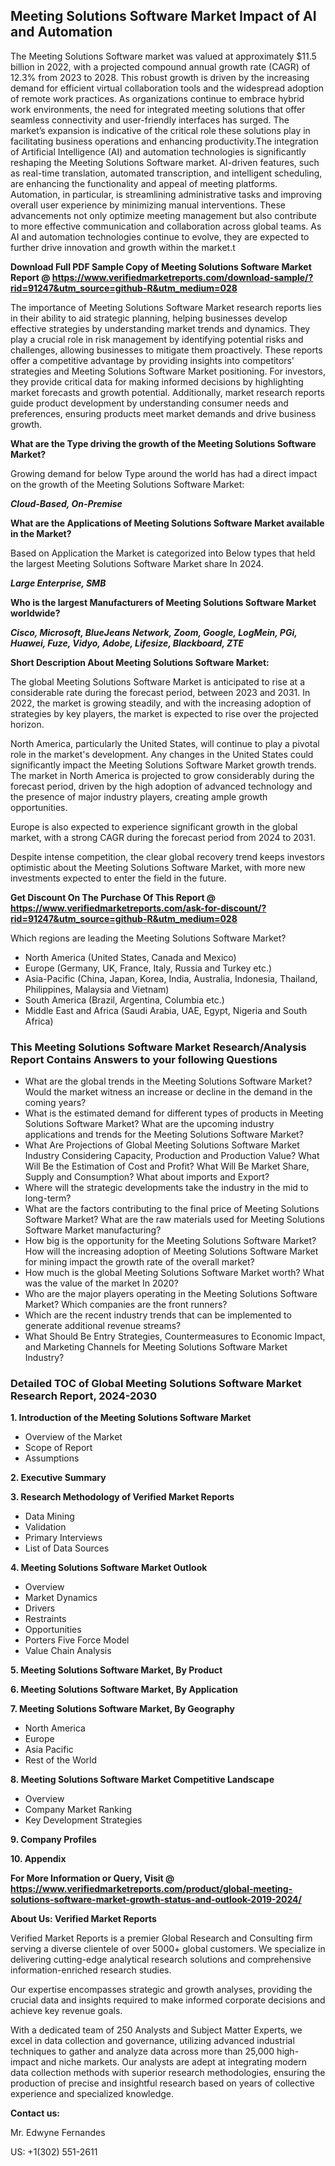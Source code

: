 <h2>Meeting Solutions Software Market Impact of AI and Automation</h2>The Meeting Solutions Software market was valued at approximately $11.5 billion in 2022, with a projected compound annual growth rate (CAGR) of 12.3% from 2023 to 2028. This robust growth is driven by the increasing demand for efficient virtual collaboration tools and the widespread adoption of remote work practices. As organizations continue to embrace hybrid work environments, the need for integrated meeting solutions that offer seamless connectivity and user-friendly interfaces has surged. The market’s expansion is indicative of the critical role these solutions play in facilitating business operations and enhancing productivity.The integration of Artificial Intelligence (AI) and automation technologies is significantly reshaping the Meeting Solutions Software market. AI-driven features, such as real-time translation, automated transcription, and intelligent scheduling, are enhancing the functionality and appeal of meeting platforms. Automation, in particular, is streamlining administrative tasks and improving overall user experience by minimizing manual interventions. These advancements not only optimize meeting management but also contribute to more effective communication and collaboration across global teams. As AI and automation technologies continue to evolve, they are expected to further drive innovation and growth within the market.t</p><p id="" class=""><strong>Download Full PDF Sample Copy of Meeting Solutions Software Market Report @ <a href="https://www.verifiedmarketreports.com/download-sample/?rid=91247&utm_source=github-R&utm_medium=028" target="_blank">https://www.verifiedmarketreports.com/download-sample/?rid=91247&utm_source=github-R&utm_medium=028</a></strong></p><p>The importance of&nbsp;Meeting Solutions Software Market research reports lies in their ability to aid strategic planning, helping businesses develop effective strategies by understanding market trends and dynamics. They play a crucial role in risk management by identifying potential risks and challenges, allowing businesses to mitigate them proactively. These reports offer a competitive advantage by providing insights into competitors' strategies and Meeting Solutions Software Market positioning. For investors, they provide critical data for making informed decisions by highlighting market forecasts and growth potential. Additionally, market research reports guide product development by understanding consumer needs and preferences, ensuring products meet market demands and drive business growth.</p><p><strong>What are the&nbsp;Type driving the growth of the Meeting Solutions Software Market?</strong></p><p id="" class="">Growing demand for below Type around the world has had a direct impact on the growth of the Meeting Solutions Software Market:</p><em><strong>Cloud-Based, On-Premise</strong></em></p><strong>What are the&nbsp;Applications&nbsp;of Meeting Solutions Software Market available in the Market?</strong></p><p id="" class="">Based on Application the Market is categorized into Below types that held the largest Meeting Solutions Software Market share In 2024.</p><em><strong>Large Enterprise, SMB</strong></em></p><strong>Who is the largest Manufacturers of Meeting Solutions Software Market worldwide?</strong></p><p><em><strong>Cisco, Microsoft, BlueJeans Network, Zoom, Google, LogMein, PGi, Huawei, Fuze, Vidyo, Adobe, Lifesize, Blackboard, ZTE</strong></em></p><p id="" class=""><strong>Short Description About Meeting Solutions Software Market:</strong></p><p>The global Meeting Solutions Software Market is anticipated to rise at a considerable rate during the forecast period, between 2023 and 2031. In 2022, the market is growing steadily, and with the increasing adoption of strategies by key players, the market is expected to rise over the projected horizon.</p><p>North America, particularly the United States, will continue to play a pivotal role in the market's development. Any changes in the United States could significantly impact the Meeting Solutions Software Market growth trends. The market in North America is projected to grow considerably during the forecast period, driven by the high adoption of advanced technology and the presence of major industry players, creating ample growth opportunities.</p><p>Europe is also expected to experience significant growth in the global market, with a strong CAGR during the forecast period from 2024 to 2031.</p><p>Despite intense competition, the clear global recovery trend keeps investors optimistic about the Meeting Solutions Software Market, with more new investments expected to enter the field in the future.</p><p id="" class=""><strong>Get Discount On The Purchase Of This Report @ <a href="https://www.verifiedmarketreports.com/ask-for-discount/?rid=91247&utm_source=github-R&utm_medium=028" target="_blank">https://www.verifiedmarketreports.com/ask-for-discount/?rid=91247&utm_source=github-R&utm_medium=028</a></strong></p>Which regions are leading the Meeting Solutions Software Market?</p><ul><li>North America (United States, Canada and Mexico)</li><li>Europe (Germany, UK, France, Italy, Russia and Turkey etc.)</li><li>Asia-Pacific (China, Japan, Korea, India, Australia, Indonesia, Thailand, Philippines, Malaysia and Vietnam)</li><li>South America (Brazil, Argentina, Columbia etc.)</li><li>Middle East and Africa (Saudi Arabia, UAE, Egypt, Nigeria and South Africa)</li></ul><h3 id="" class="">This Meeting Solutions Software Market Research/Analysis Report Contains Answers to your following Questions</h3><ul><li>What are the global trends in the Meeting Solutions Software Market? Would the market witness an increase or decline in the demand in the coming years?</li><li>What is the estimated demand for different types of products in Meeting Solutions Software Market? What are the upcoming industry applications and trends for the Meeting Solutions Software Market?</li><li>What Are Projections of Global Meeting Solutions Software Market Industry Considering Capacity, Production and Production Value? What Will Be the Estimation of Cost and Profit? What Will Be Market Share, Supply and Consumption? What about imports and Export?</li><li>Where will the strategic developments take the industry in the mid to long-term?</li><li>What are the factors contributing to the final price of Meeting Solutions Software Market? What are the raw materials used for Meeting Solutions Software Market manufacturing?</li><li>How big is the opportunity for the Meeting Solutions Software Market? How will the increasing adoption of Meeting Solutions Software Market for mining impact the growth rate of the overall market?</li><li>How much is the global Meeting Solutions Software Market worth? What was the value of the market In 2020?</li><li>Who are the major players operating in the Meeting Solutions Software Market? Which companies are the front runners?</li><li>Which are the recent industry trends that can be implemented to generate additional revenue streams?</li><li>What Should Be Entry Strategies, Countermeasures to Economic Impact, and Marketing Channels for Meeting Solutions Software Market Industry?</li></ul><h3 id="" class="">Detailed TOC of Global Meeting Solutions Software Market Research Report, 2024-2030</h3><p id="" class=""><strong>1. Introduction of the Meeting Solutions Software Market</strong></p><ul><li>Overview of the Market</li><li>Scope of Report</li><li>Assumptions</li></ul><p id="" class=""><strong>2. Executive Summary</strong></p><p id="" class=""><strong>3. Research Methodology of Verified Market Reports</strong></p><ul><li>Data Mining</li><li>Validation</li><li>Primary Interviews</li><li>List of Data Sources</li></ul><p id="" class=""><strong>4. Meeting Solutions Software Market Outlook</strong></p><ul><li>Overview</li><li>Market Dynamics</li><li>Drivers</li><li>Restraints</li><li>Opportunities</li><li>Porters Five Force Model</li><li>Value Chain Analysis</li></ul><p id="" class=""><strong>5. Meeting Solutions Software Market, By Product</strong></p><p id="" class=""><strong>6. Meeting Solutions Software Market, By Application</strong></p><p id="" class=""><strong>7. Meeting Solutions Software Market, By Geography</strong></p><ul><li>North America</li><li>Europe</li><li>Asia Pacific</li><li>Rest of the World</li></ul><p id="" class=""><strong>8. Meeting Solutions Software Market Competitive Landscape</strong></p><ul><li>Overview</li><li>Company Market Ranking</li><li>Key Development Strategies</li></ul><p id="" class=""><strong>9. Company Profiles</strong></p><p id="" class=""><strong>10. Appendix</strong></p><p id="" class=""><strong>For More Information or Query, Visit @ <a href="https://www.verifiedmarketreports.com/product/global-meeting-solutions-software-market-growth-status-and-outlook-2019-2024/" target="_blank">https://www.verifiedmarketreports.com/product/global-meeting-solutions-software-market-growth-status-and-outlook-2019-2024/</a></strong></p><p id="" class=""><strong>About Us: Verified Market Reports</strong></p><p id="" class="">Verified Market Reports is a premier Global Research and Consulting firm serving a diverse clientele of over 5000+ global customers. We specialize in delivering cutting-edge analytical research solutions and comprehensive information-enriched research studies.</p><p id="" class="">Our expertise encompasses strategic and growth analyses, providing the crucial data and insights required to make informed corporate decisions and achieve key revenue goals.</p><p id="" class="">With a dedicated team of 250 Analysts and Subject Matter Experts, we excel in data collection and governance, utilizing advanced industrial techniques to gather and analyze data across more than 25,000 high-impact and niche markets. Our analysts are adept at integrating modern data collection methods with superior research methodologies, ensuring the production of precise and insightful research based on years of collective experience and specialized knowledge.</p><p id="" class=""><strong>Contact us:</strong></p><p id="" class="">Mr. Edwyne Fernandes</p><p id="" class="">US: +1(302) 551-2611</p>
